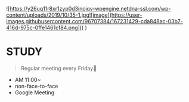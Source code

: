 ![https://y26uq11r8xr1zyp0d3inciqv-wpengine.netdna-ssl.com/wp-content/uploads/2019/10/35-1.jpg![image](https://user-images.githubusercontent.com/96707384/167231429-cda848ac-03b7-416d-975c-0ffe1461cf84.png]()
)

# STUDY

> Regular meeting every Friday📝
  * AM 11:00~
  * non-face-to-face
  * Google Meeting
